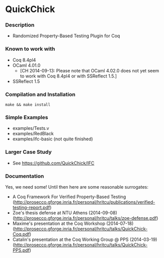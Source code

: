 QuickChick
==========

### Description
 
  - Randomized Property-Based Testing Plugin for Coq

### Known to work with

  - Coq 8.4pl4
  - OCaml 4.01.0
    - [CH 2014-09-13: Please note that OCaml 4.02.0 does not yet seem to work with Coq 8.4pl4 or with SSReflect 1.5.]
  - SSReflect 1.5

### Compilation and Installation

    make && make install

### Simple Examples

  - examples/Tests.v
  - examples/RedBlack
  - examples/ifc-basic (not quite finished)

### Larger Case Study

  - See https://github.com/QuickChick/IFC

### Documentation
Yes, we need some! Until then here are some reasonable surrogates:
  - A Coq Framework For Verified Property-Based Testing
    (http://prosecco.gforge.inria.fr/personal/hritcu/publications/verified-testing-report.pdf)
  - Zoe's thesis defense at NTU Athens (2014-09-08)
    (http://prosecco.gforge.inria.fr/personal/hritcu/talks/zoe-defense.pdf)
  - Maxime's presentation at the Coq Workshop (2014-07-18)
    (http://prosecco.gforge.inria.fr/personal/hritcu/talks/QuickChick-Coq.pdf)
  - Catalin's presentation at the Coq Working Group @ PPS (2014-03-19)
    (http://prosecco.gforge.inria.fr/personal/hritcu/talks/QuickChick-PPS.pdf)
